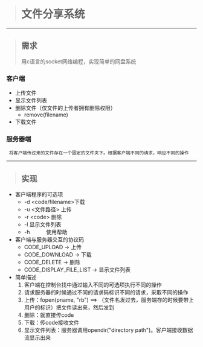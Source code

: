 > # 文件分享系统

-----

> ## 需求
> 用c语言的socket网络编程，实现简单的网盘系统

### 客户端
* 上传文件
* 显示文件列表
* 删除文件（仅文件的上传者拥有删除权限）
  * remove(filename)
* 下载文件

### 服务器端
     将客户端传过来的文件存在一个固定的文件夹下。根据客户端不同的请求，响应不同的操作

-----

> ## 实现

* 客户端程序的可选项
   * -d <code/filename\>下载 
   * -u <文件路径\> 上传
   * -r <code\>    删除
   * -l           显示文件列表
   * -h           使用帮助
* 客户端与服务器交互的协议码
  * CODE_UPLOAD -> 上传
  * CODE_DOWNLOAD -> 下载
  * CODE_DELETE -> 删除
  * CODE_DISPLAY_FILE_LIST -> 显示文件列表
* 简单描述
  1. 客户端在控制台找中通过输入不同的可选项执行不同的操作
  2. 请求服务器的时候通过不同的请求码标识不同的请求，采取不同的操作
  3. 上传：fopen(pname, "rb") ==> （文件名发过去，服务端存的时候要带上用户的标识）把文件读出来，然后发到
  4. 删除：就直接传code
  5. 下载：传code接收文件
  6. 显示文件列表：服务器调用opendir("directory path")。客户端接收数据流显示出来

